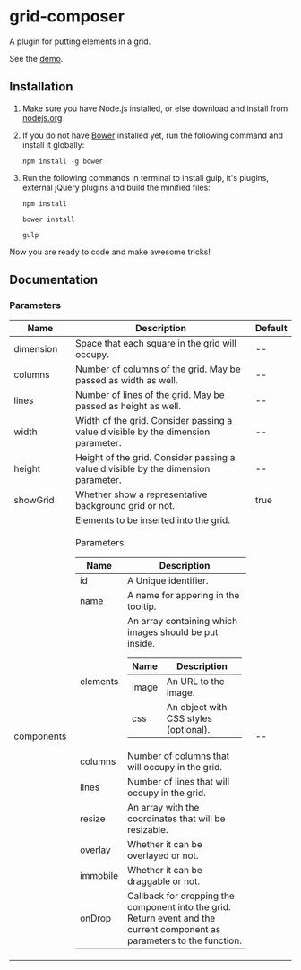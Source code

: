 grid-composer
=============

A plugin for putting elements in a grid.

See the [demo](http://sasknot.github.io/grid-composer).


Installation
-------------

1. Make sure you have Node.js installed, or else download and install from [nodejs.org](http://nodejs.org)
2. If you do not have [Bower](http://bower.io/) installed yet, run the following command and install it globally:

	`npm install -g bower`

3. Run the following commands in terminal to install gulp, it's plugins, external jQuery plugins and build the minified files:

	`npm install` 

	`bower install` 

	`gulp` 

Now you are ready to code and make awesome tricks!


Documentation
--------------

### Parameters

<table>
	<thead>
		<tr>
			<th>Name</th>
			<th>Description</th>
			<th>Default</th>
		</tr>
	</thead>
	<tbody>
		<tr>
			<td>dimension</td>
			<td>Space that each square in the grid will occupy.</td>
			<td>--</td>
		</tr>
		<tr>
			<td>columns</td>
			<td>Number of columns of the grid. May be passed as width as well.</td>
			<td>--</td>
		</tr>
		<tr>
			<td>lines</td>
			<td>Number of lines of the grid. May be passed as height as well.</td>
			<td>--</td>
		</tr>
		<tr>
			<td>width</td>
			<td>Width of the grid. Consider passing a value divisible by the dimension parameter.</td>
			<td>--</td>
		</tr>
		<tr>
			<td>height</td>
			<td>Height of the grid. Consider passing a value divisible by the dimension parameter.</td>
			<td>--</td>
		</tr>
		<tr>
			<td>showGrid</td>
			<td>Whether show a representative background grid or not.</td>
			<td>true</td>
		</tr>
		<tr>
			<td>components</td>
			<td>
				Elements to be inserted into the grid. <br><br>Parameters:
				<table>
					<thead>
						<tr>
							<th>Name</th>
							<th>Description</th>
						</tr>
					</thead>
					<tbody>
						<tr>
							<td>id</td>
							<td>A Unique identifier.</td>
						</tr>
						<tr>
							<td>name</td>
							<td>A name for appering in the tooltip.</td>
						</tr>
						<tr>
							<td>elements</td>
							<td>An array containing which images should be put inside.
								<table>
									<thead>
										<tr>
											<th>Name</th>
											<th>Description</th>
										</tr>
									</thead>
									<tbody>
										<tr>
											<td>image</td>
											<td>An URL to the image.</td>
										</tr>
										<tr>
											<td>css</td>
											<td>An object with CSS styles (optional).</td>
										</tr>
									</tbody>
								</table>
							</td>
						</tr>
						<tr>
							<td>columns</td>
							<td>Number of columns that will occupy in the grid.</td>
						</tr>
						<tr>
							<td>lines</td>
							<td>Number of lines that will occupy in the grid.</td>
						</tr>
						<tr>
							<td>resize</td>
							<td>An array with the coordinates that will be resizable.</td>
						</tr>
						<tr>
							<td>overlay</td>
							<td>Whether it can be overlayed or not.</td>
						</tr>
						<tr>
							<td>immobile</td>
							<td>Whether it can be draggable or not.</td>
						</tr>
						<tr>
							<td>onDrop</td>
							<td>Callback for dropping the component into the grid. Return event and the current component as parameters to the function.</td>
						</tr>
					</tbody>
				</table>
			</td>
			<td>--</td>
		</tr>
	</tbody>
</table>